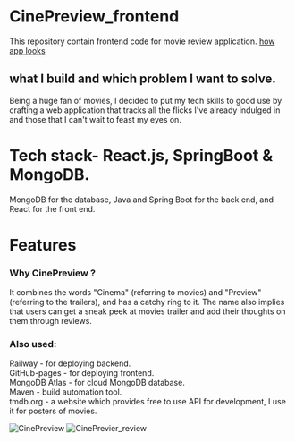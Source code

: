 # CinePreview_frontend
This repository contain frontend code for movie review application.
[how app looks](https://github.com/saxena100parth/CinePreview-frontend#also-used)


## what I build and which problem I want to solve.

Being a huge fan of movies, I decided to put my tech skills to good use by crafting a web application that tracks all the flicks I've already indulged in and those that I can't wait to feast my eyes on.

# Tech stack- React.js, SpringBoot & MongoDB.
MongoDB for the database, Java and Spring Boot for the back end, and React for the front end.

# Features


### Why CinePreview ?
It combines the words "Cinema" (referring to movies) and "Preview" (referring to the trailers), and has a catchy ring to it. The name also implies that users can get a sneak peek at movies trailer and add their thoughts on them through reviews.

### Also used:
Railway - for deploying backend. <br>
GitHub-pages - for deploying frontend. <br>
MongoDB Atlas - for cloud MongoDB database. <br>
Maven - build automation tool. <br>
tmdb.org - a website which provides free to use API for development, I use it for posters of movies. <br>


![CinePreview](https://user-images.githubusercontent.com/87128985/232482614-bf559a1b-165e-448b-ad61-cb10f389eb3a.jpg)
![CinePrevier_review](https://user-images.githubusercontent.com/87128985/232487453-5689cf3d-f8da-482b-9e50-93fe93dfe6a7.jpg)

